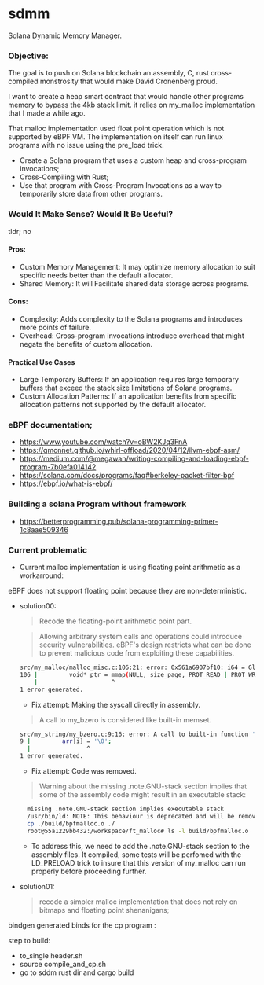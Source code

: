 # sdmm
Solana Dynamic Memory Manager.

### Objective: 
The goal is to push on Solana blockchain an assembly, C, rust cross-compiled  monstrosity that would make David Cronenberg proud.

I want to create a heap smart contract that would handle other programs memory to bypass the 4kb stack limit.  it relies on my_malloc implementation that I made a while ago.

That malloc implementation used float point operation  which is not supported by eBPF VM. The implementation on itself can run linux programs with no issue using the pre_load trick. 

- Create a Solana program that uses a custom heap and cross-program invocations;
- Cross-Compiling with Rust;
- Use that program with Cross-Program Invocations as a way to temporarily store data from other programs.


### Would It Make Sense? Would It Be Useful?
tldr; no

#### Pros:

- Custom Memory Management: It may optimize memory allocation to suit specific needs better than the default allocator.
- Shared Memory: It will Facilitate shared data storage across programs.

#### Cons:

- Complexity: Adds complexity to the Solana programs and introduces more points of failure.
- Overhead: Cross-program invocations introduce overhead that might negate the benefits of custom allocation.

#### Practical Use Cases
- Large Temporary Buffers: If an application requires large temporary buffers that exceed the stack size limitations of Solana programs.
- Custom Allocation Patterns: If an application benefits from specific allocation patterns not supported by the default allocator.


### eBPF documentation;
- https://www.youtube.com/watch?v=oBW2KJq3FnA
- https://qmonnet.github.io/whirl-offload/2020/04/12/llvm-ebpf-asm/
- https://medium.com/@megawan/writing-compiling-and-loading-ebpf-program-7b0efa014142
- https://solana.com/docs/programs/faq#berkeley-packet-filter-bpf
- https://ebpf.io/what-is-ebpf/

### Building a solana Program without framework 
- https://betterprogramming.pub/solana-programming-primer-1c8aae509346
### Current problematic 

- Current malloc implementation is using floating point arithmetic as a workarround:

eBPF does not support floating point because they are non-deterministic.

- solution00:
    > Recode the floating-point arithmetic point part.
    
    > Allowing arbitrary system calls and operations could introduce security vulnerabilities. eBPF's design restricts what can be done to prevent malicious code from exploiting these capabilities. 
    ```sh
    src/my_malloc/malloc_misc.c:106:21: error: 0x561a6907bf10: i64 = GlobalAddress<ptr @mmap> 0, src/my_malloc/malloc_misc.c:106:21 too many arguments
    106 |         void* ptr = mmap(NULL, size_page, PROT_READ | PROT_WRITE, MAP_PRIVATE | MAP_ANONYMOUS, -1, 0);
        |                     ^
    1 error generated.
    ```
    - Fix attempt: Making the syscall directly in assembly.

    > A call to my_bzero is considered like built-in memset.
    ```sh
    src/my_string/my_bzero.c:9:16: error: A call to built-in function 'memset' is not supported.
    9 |         arr[i] = '\0';
      |                ^
    1 error generated.
    ```
    - Fix attempt: Code was removed.
    > Warning about the missing .note.GNU-stack section implies that some of the assembly code might result in an executable stack:
    ```sh
      missing .note.GNU-stack section implies executable stack
      /usr/bin/ld: NOTE: This behaviour is deprecated and will be removed in a future version of the linker
      cp ./build/bpfmalloc.o ./
      root@55a1229bb432:/workspace/ft_malloc# ls -l build/bpfmalloc.o
    ```
    - To address this, we need to add the .note.GNU-stack section to the assembly files. It compiled, some tests will be perfomed with the LD_PRELOAD trick to insure that this version of my_malloc can run properly before proceeding further.

- solution01:
  > recode a simpler malloc implementation that does not rely on bitmaps and floating point shenanigans;



bindgen generated binds for the cp program : 

step to build:
- to_single header.sh
- source compile_and_cp.sh
- go to sddm rust dir and cargo build
